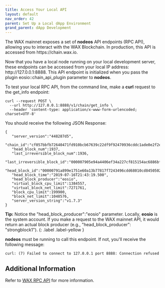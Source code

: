 ```yaml
---
title: Access Your Local API
layout: default
nav_order: 42
parent: Set Up a Local dApp Environment
grand_parent: dApp Development
---
```


The WAX mainnet exposes a set of **nodeos** API endpoints (RPC API), allowing you to interact with the WAX Blockchain. In production, this API is accessed from <span class="codeSample">https:<span></span>//chain.wax.io</span>.

Now that you have a local node running on your local development server, these endpoints can be accessed from your local IP address: <span class="codeSample">http:<span></span>//127.0.0.1:8888</span>. This API endpoint is initialized when you pass the <span class="codeSample">plugin eosio::chain_api_plugin</span> parameter to **nodeos**.

To test your local RPC API, from the command line, make a **curl** request to the <span class="codeSample">get_info</span> endpoint:

```
curl --request POST \
  --url http://127.0.0.1:8888/v1/chain/get_info \
  --header 'content-type: application/x-www-form-urlencoded; charset=UTF-8'
```

You should receive the following JSON Response:

```
{
   "server_version":"448287d5",
   "chain_id":"cf057bbfb72640471fd910bcb67639c22df9f92470936cddc1ade0e2f2e7dc4f",
   "head_block_num":1937,
   "last_irreversible_block_num":1936,
   "last_irreversible_block_id":"000007905e94a4406ef34a227cf815154ac6886bf54deaa2d35db606cb4b667d",
   "head_block_id":"00000791a899e1751e60a13b77817f7243496cdd68010cd84505023200fd9e8a",
   "head_block_time":"2019-07-16T21:43:19.500",
   "head_block_producer":"eosio",
   "virtual_block_cpu_limit":1384557,
   "virtual_block_net_limit":7271761,
   "block_cpu_limit":199900,
   "block_net_limit":1048576,
   "server_version_string":"v1.7.3"
}
```

<strong>Tip:</strong> Notice the "head_block_producer":"eosio" parameter. Locally, <strong>eosio</strong> is the system account. If you make a request to the WAX mainnet API, it would return an actual block producer (e.g., "head_block_producer": "strongblock1").
{: .label .label-yellow }

**nodeos** must be running to call this endpoint. If not, you'll receive the following message:

```
curl: (7) Failed to connect to 127.0.0.1 port 8888: Connection refused
```

## Additional Information

Refer to [WAX RPC API](/wax-docs/dev-docs/blockchain_api) for more information.
